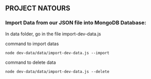 ## PROJECT NATOURS

### Import Data from our JSON file into MongoDB Database:

In data folder, go in the file import-dev-data.js

command to import datas

```Terminal
node dev-data/data/import-dev-data.js --import
```
command to delete data

```Terminal
node dev-data/data/import-dev-data.js --delete
```
